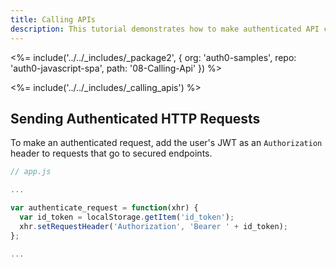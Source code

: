 ```yaml
---
title: Calling APIs
description: This tutorial demonstrates how to make authenticated API calls
---
```


<%= include('../../_includes/_package2', {
  org: 'auth0-samples',
  repo: 'auth0-javascript-spa',
  path: '08-Calling-Api'
}) %>

<%= include('../../_includes/_calling_apis') %>

## Sending Authenticated HTTP Requests

To make an authenticated request, add the user's JWT as an `Authorization` header to requests that go to secured endpoints.

```js
// app.js

...

var authenticate_request = function(xhr) {
  var id_token = localStorage.getItem('id_token');
  xhr.setRequestHeader('Authorization', 'Bearer ' + id_token);
};

...
```
